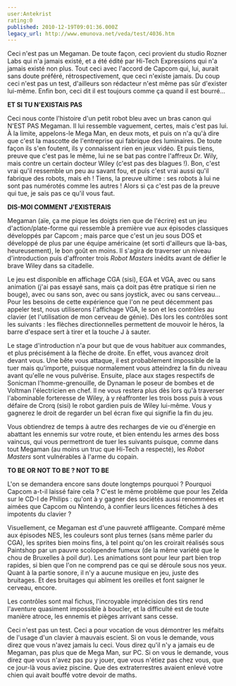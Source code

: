 ```yaml
---
user:Antekrist
rating:0
published: 2010-12-19T09:01:36.000Z
legacy_url: http://www.emunova.net/veda/test/4036.htm
---
```

Ceci n'est pas un Megaman. De toute façon, ceci provient du studio Rozner Labs qui n'a jamais existé, et a été édité par Hi-Tech Expressions qui n'a jamais existé non plus. Tout ceci avec l'accord de Capcom qui, lui, aurait sans doute préféré, rétrospectivement, que ceci n'existe jamais. Du coup ceci n'est pas un test, d'ailleurs son rédacteur n'est même pas sûr d'exister lui-même. Enfin bon, ceci dit il est toujours comme ça quand il est bourré...  

  

**ET SI TU N'EXISTAIS PAS**  

Ceci nous conte l'histoire d'un petit robot bleu avec un bras canon qui N'EST PAS Megaman. Il lui ressemble vaguement, certes, mais c'est pas lui. À la limite, appelons-le Mega Man, en deux mots, et puis on n'a qu'à dire que c'est la mascotte de l'entreprise qui fabrique des luminaires. De toute façon ils s'en foutent, ils y connaissent rien en jeux vidéo. Et puis tiens, preuve que c'est pas le même, lui ne se bat pas contre l'affreux Dr. Wily, mais contre un certain docteur Wiley (c'est pas des blagues !). Bon, c'est vrai qu'il ressemble un peu au savant fou, et puis c'est vrai aussi qu'il fabrique des robots, mais eh ! Tiens, la preuve ultime : ses robots à lui ne sont pas numérotés comme les autres ! Alors si ça c'est pas de la preuve qui tue, je sais pas ce qu'il vous faut.  

  

**DIS-MOI COMMENT J'EXISTERAIS**  

Megaman (aïe, ça me pique les doigts rien que de l'écrire) est un jeu d'action/plate-forme qui ressemble à première vue aux épisodes classiques développés par Capcom ; mais parce que c'est un jeu sous DOS et développé de plus par une équipe américaine (et sorti d'ailleurs que là-bas, heureusement), le bon goût en moins. Il s'agira de traverser un niveau d'introduction puis d'affronter trois _Robot Masters_ inédits avant de défier le brave Wiley dans sa citadelle.  

Le jeu est disponible en affichage CGA (sisi), EGA et VGA, avec ou sans animation (j'ai pas essayé sans, mais ça doit pas être pratique si rien ne bouge), avec ou sans son, avec ou sans joystick, avec ou sans cerveau... Pour les besoins de cette expérience que l'on ne peut décemment pas appeler test, nous utiliserons l'affichage VGA, le son et les contrôles au clavier (et l'utilisation de mon cerveau de génie). Dès lors les contrôles sont les suivants : les flèches directionnelles permettent de mouvoir le héros, la barre d'espace sert à tirer et la touche J à sauter.  

Le stage d'introduction n'a pour but que de vous habituer aux commandes, et plus précisément à la flèche de droite. En effet, vous avancez droit devant vous. Une bête vous attaque, il est probablement impossible de la tuer mais qu'importe, puisque normalement vous atteindrez la fin du niveau avant qu'elle ne vous pulvérise. Ensuite, place aux stages respectifs de Sonicman l'homme-grenouille, de Dynaman le poseur de bombes et de Voltman l'électricien en chef. Il ne vous restera plus dès lors qu'à traverser l'abominable forteresse de Wiley, à y réaffronter les trois boss puis à vous défaire de Crorq (sisi) le robot gardien puis de Wiley lui-même. Vous y gagnerez le droit de regarder un bel écran fixe qui signifie la fin du jeu.  

Vous obtiendrez de temps à autre des recharges de vie ou d'énergie en abattant les ennemis sur votre route, et bien entendu les armes des boss vaincus, qui vous permettront de tuer les suivants puisque, comme dans tout Megaman (au moins un truc que Hi-Tech a respecté), les _Robot Masters_ sont vulnérables à l'arme du copain.  

  

**TO BE OR NOT TO BE ? NOT TO BE**  

L'on se demandera encore sans doute longtemps pourquoi ? Pourquoi Capcom a-t-il laissé faire cela ? C'est le même problème que pour les Zelda sur le CD-I de Philips : qu'ont à y gagner des sociétés aussi renommées et aimées que Capcom ou Nintendo, à confier leurs licences fétiches à des impotents du clavier ?  

Visuellement, ce Megaman est d'une pauvreté affligeante. Comparé même aux épisodes NES, les couleurs sont plus ternes (sans même parler du CGA), les sprites bien moins fins, à tel point qu'on les croirait réalisés sous Paintshop par un pauvre scolopendre fumeux (de la même variété que le chou de Bruxelles à poil dur). Les animations sont pour leur part bien trop rapides, si bien que l'on ne comprend pas ce qui se déroule sous nos yeux. Quant à la partie sonore, il n'y a aucune musique en jeu, juste des bruitages. Et des bruitages qui abîment les oreilles et font saigner le cerveau, encore.  

Les contrôles sont mal fichus, l'incroyable imprécision des tirs rend l'aventure quasiment impossible à boucler, et la difficulté est de toute manière atroce, les ennemis et pièges arrivant sans cesse.  

Ceci n'est pas un test. Ceci a pour vocation de vous démontrer les méfaits de l'usage d'un clavier à mauvais escient. Si on vous le demande, vous direz que vous n'avez jamais lu ceci. Vous direz qu'il n'y a jamais eu de Megaman, pas plus que de Mega Man, sur PC. Si on vous le demande, vous direz que vous n'avez pas pu y jouer, que vous n'étiez pas chez vous, que ce jour-là vous aviez piscine. Que des extraterrestres avaient enlevé votre chien qui avait bouffé votre devoir de maths.